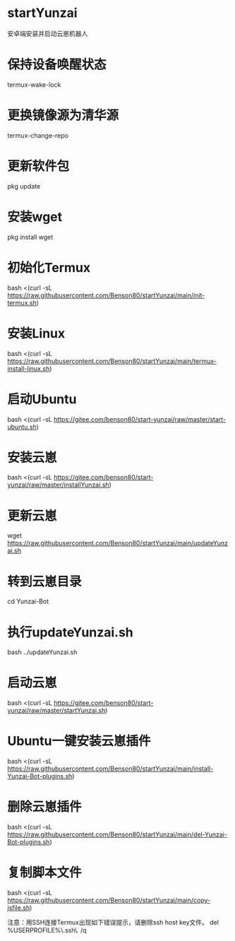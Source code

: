 # startYunzai
安卓端安装并启动云崽机器人

# 保持设备唤醒状态
termux-wake-lock
# 更换镜像源为清华源
termux-change-repo
# 更新软件包
pkg update
# 安装wget
pkg install wget
# 初始化Termux
bash <(curl -sL https://raw.githubusercontent.com/Benson80/startYunzai/main/init-termux.sh)
# 安装Linux
bash <(curl -sL https://raw.githubusercontent.com/Benson80/startYunzai/main/termux-install-linux.sh)
# 启动Ubuntu
bash <(curl -sL https://gitee.com/benson80/start-yunzai/raw/master/start-ubuntu.sh)
# 安装云崽
bash <(curl -sL https://gitee.com/benson80/start-yunzai/raw/master/installYunzai.sh)
# 更新云崽
wget https://raw.githubusercontent.com/Benson80/startYunzai/main/updateYunzai.sh
# 转到云崽目录
cd Yunzai-Bot
# 执行updateYunzai.sh
bash ../updateYunzai.sh
# 启动云崽
bash <(curl -sL https://gitee.com/benson80/start-yunzai/raw/master/startYunzai.sh)
# Ubuntu一键安装云崽插件
bash <(curl -sL https://raw.githubusercontent.com/Benson80/startYunzai/main/install-Yunzai-Bot-plugins.sh)
# 删除云崽插件
bash <(curl -sL https://raw.githubusercontent.com/Benson80/startYunzai/main/del-Yunzai-Bot-plugins.sh)
# 复制脚本文件
bash <(curl -sL https://raw.githubusercontent.com/Benson80/startYunzai/main/copy-jsfile.sh)

注意：用SSH连接Termux出现如下错误提示，请删除ssh host key文件。
del %USERPROFILE%\\.ssh\\*.* /q
